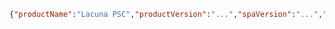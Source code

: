﻿```json
{"productName":"Lacuna PSC","productVersion":"...","spaVersion":"...","timestamp":"..."}
```
